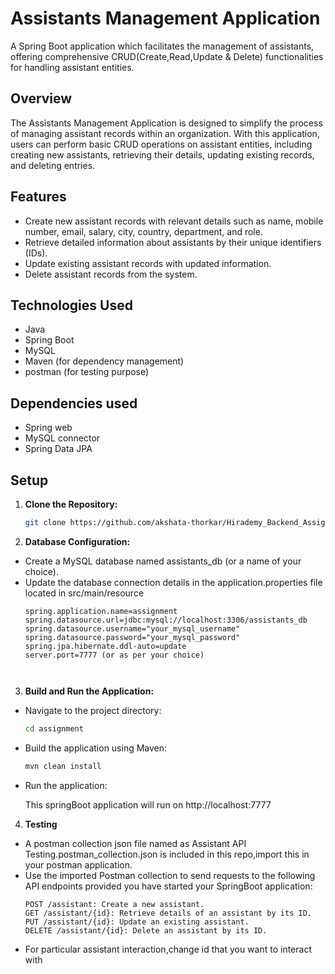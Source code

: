 # Assistants Management Application
A Spring Boot application which facilitates the management of assistants, offering comprehensive CRUD(Create,Read,Update & Delete) functionalities for handling assistant entities.

## Overview

The Assistants Management Application is designed to simplify the process of managing assistant records within an organization. With this application, users can perform basic CRUD operations on assistant entities, including creating new assistants, retrieving their details, updating existing records, and deleting entries.

## Features

- Create new assistant records with relevant details such as name, mobile number, email, salary, city, country, department, and role.
- Retrieve detailed information about assistants by their unique identifiers (IDs).
- Update existing assistant records with updated information.
- Delete assistant records from the system.

## Technologies Used

- Java
- Spring Boot
- MySQL
- Maven (for dependency management)
- postman (for testing purpose)

## Dependencies used

- Spring web
- MySQL connector
- Spring Data JPA

## Setup

1. **Clone the Repository:**
   ```bash
   git clone https://github.com/akshata-thorkar/Hirademy_Backend_Assignment.git

2. **Database Configuration:**

- Create a MySQL database named assistants_db (or a name of your choice).
- Update the database connection details in the application.properties file located in src/main/resource
  ```properties
  spring.application.name=assignment 
  spring.datasource.url=jdbc:mysql://localhost:3306/assistants_db  
  spring.datasource.username="your_mysql_username"  
  spring.datasource.password="your_mysql_password"  
  spring.jpa.hibernate.ddl-auto=update  
  server.port=7777 (or as per your choice)

  

3. **Build and Run the Application:**
 - Navigate to the project directory:
   ```bash
   cd assignment
 - Build the application using Maven:
   ```bash
   mvn clean install
 - Run the application:
   
   This springBoot application will run on http://localhost:7777

4. **Testing**
  - A postman collection json file named as Assistant API Testing.postman_collection.json is included in this repo,import this in your postman application.
  - Use the imported Postman collection to send requests to the following API endpoints provided you have started your SpringBoot application:
     ```endpoints
     POST /assistant: Create a new assistant.
     GET /assistant/{id}: Retrieve details of an assistant by its ID.
     PUT /assistant/{id}: Update an existing assistant.
     DELETE /assistant/{id}: Delete an assistant by its ID.
    
  - For particular assistant interaction,change id that you want to interact with
     





